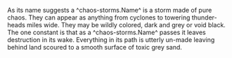 As its name suggests a ^chaos-storms.Name^ is a storm made of pure chaos. They can appear as anything from cyclones to towering thunder-heads miles wide. They may be wildly colored, dark and grey or void black. The one constant is that as a ^chaos-storms.Name^ passes it leaves destruction in its wake. Everything in its path is utterly un-made leaving behind land scoured to a smooth surface of toxic grey sand.